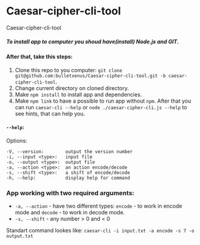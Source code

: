 # Caesar-cipher-cli-tool
Caesar-cipher-cli-tool

##### To install app to computer you shoud have(install) Node.js and GIT.

#### After that, take this steps:

1. Clone this repo to you computer: `git clone git@github.com:bulletxenus/Caesar-cipher-cli-tool.git -b caesar-cipher-cli-tool`.
2. Change current directory on cloned directory.
3. Make `npm install` to install app and dependencies.
4. Make `npm link` to have a possible to run app without `npm`.
After that you can run `caesar-cli --help` or `node ./caesar-cipher-cli.js --help` to see hints, that can help you.


#### `--help`:

Options:

`-V, --version:        output the version number`  
`-i, --input <type>:   input file`  
`-o, --output <type>:  output file`  
`-a, --action <type>:  an action encode/decode`  
`-s, --shift <type>:   a shift of encode/decode`  
`-h, --help:           display help for command`  

### App working with two required arguments:
* `-a, --action` - have two different types: `encode` - to work in encode mode and `decode` - to work in decode mode.
* `-s, --shift` - any number > 0 and < 0

Standart command lookes like: `caesar-cli -i input.txt -a encode -s 7 -o output.txt`
